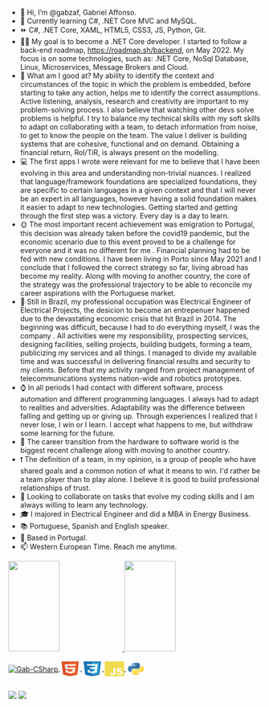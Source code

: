 - 👋 Hi, I’m @gabzaf, Gabriel Affonso. 
- 🌱 Currently learning C#, .NET Core MVC and MySQL.
- ⏩ C#, .NET Core, XAML, HTML5, CSS3, JS, Python, Git.
- 🧑‍💻 My goal is to become a .NET Core developer. I started to follow a back-end roadmap, https://roadmap.sh/backend, on May 2022. My focus is on some technologies, such as: .NET Core, NoSql Database, Linux, Microservices, Message Brokers and Cloud.
- 👀 What am I good at? My ability to identify the context and circumstances of the topic in which the problem is embedded, before starting to take any action, helps me to identify the correct assumptions. Active listening, analysis, research and creativity are important to my problem-solving process. I also believe that watching other devs solve problems is helpful. I try to balance my technical skills with my soft skills to adapt on collaborating with a team, to detach information from noise, to get to know the people on the team. The value I deliver is building systems that are cohesive, functional and on demand. Obtaining a financial return, RoI/TiR, is always present on the modelling.
- 💻 The first apps I wrote were relevant for me to believe that I have been evolving in this area and understanding non-trivial nuances. I realized that language/framework foundations are specialized foundations, they are specific to certain languages in a given context and that I will never be an expert in all languages, however having a solid foundation makes it easier to adapt to new technologies. Getting started and getting through the first step was a victory. Every day is a day to learn. 
- 🌞 The most important recent achievement was emigration to Portugal, this decision was already taken before the covid19 pandemic, but the economic scenario due to this event proved to be a challenge for everyone and it was no different for me . Financial planning had to be fed with new conditions. I have been living in Porto since May 2021 and I conclude that I followed the correct strategy so far, living abroad has become my reality. Along with moving to another country, the core of the strategy was the professional trajectory to be able to reconcile my career aspirations with the Portuguese market. 
- 🔌 Still in Brazil, my professional occupation was Electrical Engineer of Electrical Projects, the desicion to become an entrepenuer happened due to the devastating economic crisis that hit Brazil in 2014. The beginning was difficult, because I had to do everything myself, I was the company . All activities were my responsibility, prospecting services, designing facilities, selling projects, building budgets, forming a team, publicizing my services and all things. I managed to divide my available time and was successful in delivering financial results and security to my clients. Before that my activity ranged from project management of telecommunications systems nation-wide and robotics prototypes.
- ⌚ In all periods I had contact with different software, process automation and different programming languages. I always had to adapt to realities and adversities. Adaptability was the difference between falling and getting up or giving up. Through experiences I realized that I never lose, I win or I learn. I accept what happens to me, but withdraw some learning for the future.
- 🌳 The career transition from the hardware to software world is the biggest recent challenge along with moving to another country.
- ❗ The definition of a team, in my opinion, is a group of people who have shared goals and a common notion of what it means to win. I'd rather be a team player than to play alone. I believe it is good to build professional relationships of trust.
- 💞️ Looking to collaborate on tasks that evolve my coding skills and I am always willing to learn any technology. 
- 🎓 I majored in Electrical Engineer and did a MBA in Energy Business.
- 📚 Portuguese, Spanish and English speaker.
- 📍 Based in Portugal.
- 📫 Western European Time. Reach me anytime.


<div>
  <a href="https://github.com/gabzaf">
  <img height="180em" width="45%" src="https://github-readme-stats.vercel.app/api?username=gabzaf&show_icons=true&theme=light&include_all_commits=true&count_private=true"/>
  <img height="180em" width="45%" src="https://github-readme-stats.vercel.app/api/top-langs/?username=gabzaf&layout=compact&langs_count=16&theme=light"/>
</div>
  
<div style="display: inline_block"><br>
  <img align="center" alt="Gab-CSharp" height="30" width="40" src="https://icongr.am/devicon/csharp-original.svg?size=128&color=currentColor">
  <img align="center" alt="Gab-HTML" height="30" width="40" src="https://raw.githubusercontent.com/devicons/devicon/master/icons/html5/html5-original.svg">
  <img align="center" alt="Gab-CSSL" height="30" width="40" src="https://raw.githubusercontent.com/devicons/devicon/master/icons/css3/css3-original.svg">
  <img align="center" alt="Gab-JS" height="30" width="40" src="https://raw.githubusercontent.com/devicons/devicon/master/icons/javascript/javascript-plain.svg">
  <img align="center" alt="Gab-Python" height="30" width="40" src="https://raw.githubusercontent.com/devicons/devicon/master/icons/python/python-original.svg">
</div>
  
##
  
<div>
  <a href="https://www.linkedin.com/in/gabriel-affonso-0090b836/" target="_blank"><img src="https://img.shields.io/badge/-Linkedin-%230077B5?style=for-the-badge&logo=linkedin&logoColor=white" target="_blank"></a>
  <a href="mailto:gabriel.affonsoo@gmail.com"><img src="https://img.shields.io/badge/Gmail-D14836?style=for-the-badge&logo=gmail&logoColor=white"></a>
</div>

<!---
gabzaf/gabzaf is a ✨ special ✨ repository because its `README.md` (this file) appears on your GitHub profile.
You can click the Preview link to take a look at your changes.
--->
